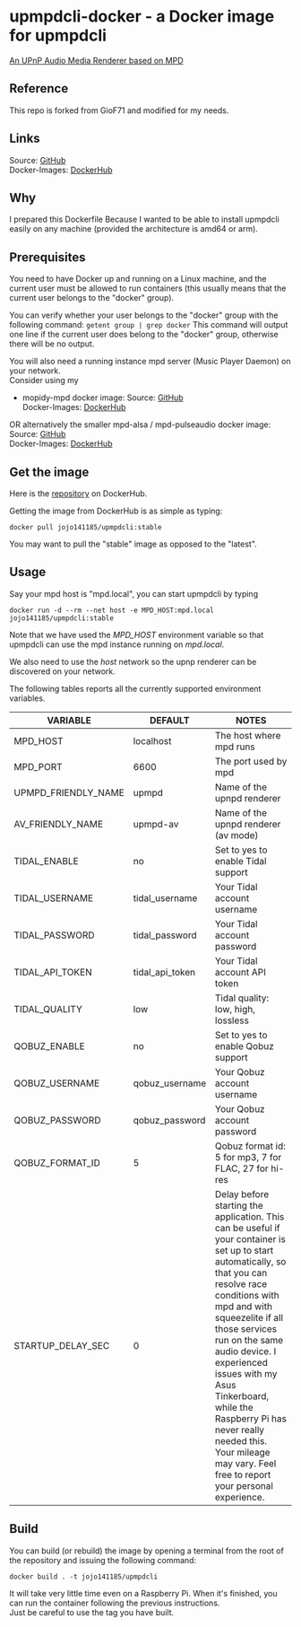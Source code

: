 # upmpdcli-docker - a Docker image for upmpdcli
[An UPnP Audio Media Renderer based on MPD](https://www.lesbonscomptes.com/upmpdcli/)
## Reference
This repo is forked from GioF71 and modified for my needs.

## Links

Source: [GitHub](https://github.com/jojo141185/upmpdcli-docker)  
Docker-Images: [DockerHub](https://hub.docker.com/r/jojo141185/upmpdcli)

## Why

I prepared this Dockerfile Because I wanted to be able to install upmpdcli easily on any machine (provided the architecture is amd64 or arm).

## Prerequisites

You need to have Docker up and running on a Linux machine, and the current user must be allowed to run containers (this usually means that the current user belongs to the "docker" group).

You can verify whether your user belongs to the "docker" group with the following command:
`getent group | grep docker`
This command will output one line if the current user does belong to the "docker" group, otherwise there will be no output.

You will also need a running instance mpd server (Music Player Daemon) on your network.  
Consider using my
- mopidy-mpd docker image:
Source: [GitHub](https://github.com/jojo141185/mopidy-docker)  
Docker-Images: [DockerHub](https://hub.docker.com/r/jojo141185/mopidy)

OR alternatively the smaller mpd-alsa / mpd-pulseaudio docker image:
Source: [GitHub](https://github.com/jojo141185/mpd-alsa-docker)  
Docker-Images: [DockerHub](https://hub.docker.com/r/jojo141185/mpd-alsa)

## Get the image

Here is the [repository](https://hub.docker.com/repository/docker/jojo141185/upmpdcli) on DockerHub.

Getting the image from DockerHub is as simple as typing:

`docker pull jojo141185/upmpdcli:stable`

You may want to pull the "stable" image as opposed to the "latest".

## Usage

Say your mpd host is "mpd.local", you can start upmpdcli by typing

`docker run -d --rm --net host -e MPD_HOST:mpd.local jojo141185/upmpdcli:stable`

Note that we have used the *MPD_HOST* environment variable so that upmpdcli can use the mpd instance running on *mpd.local*.

We also need to use the *host* network so the upnp renderer can be discovered on your network.

The following tables reports all the currently supported environment variables.

VARIABLE|DEFAULT|NOTES
---|---|---
MPD_HOST|localhost|The host where mpd runs
MPD_PORT|6600|The port used by mpd
UPMPD_FRIENDLY_NAME|upmpd|Name of the upnpd renderer
AV_FRIENDLY_NAME|upmpd-av|Name of the upnpd renderer (av mode)
TIDAL_ENABLE|no|Set to yes to enable Tidal support
TIDAL_USERNAME|tidal_username|Your Tidal account username
TIDAL_PASSWORD|tidal_password|Your Tidal account password
TIDAL_API_TOKEN|tidal_api_token|Your Tidal account API token
TIDAL_QUALITY|low|Tidal quality: low, high, lossless
QOBUZ_ENABLE|no|Set to yes to enable Qobuz support
QOBUZ_USERNAME|qobuz_username|Your Qobuz account username
QOBUZ_PASSWORD|qobuz_password|Your Qobuz account password
QOBUZ_FORMAT_ID|5|Qobuz format id: 5 for mp3, 7 for FLAC, 27 for hi-res
STARTUP_DELAY_SEC|0| Delay before starting the application. This can be useful if your container is set up to start automatically, so that you can resolve race conditions with mpd and with squeezelite if all those services run on the same audio device. I experienced issues with my Asus Tinkerboard, while the Raspberry Pi has never really needed this. Your mileage may vary. Feel free to report your personal experience.

## Build

You can build (or rebuild) the image by opening a terminal from the root of the repository and issuing the following command:

`docker build . -t jojo141185/upmpdcli`

It will take very little time even on a Raspberry Pi. When it's finished, you can run the container following the previous instructions.  
Just be careful to use the tag you have built.
